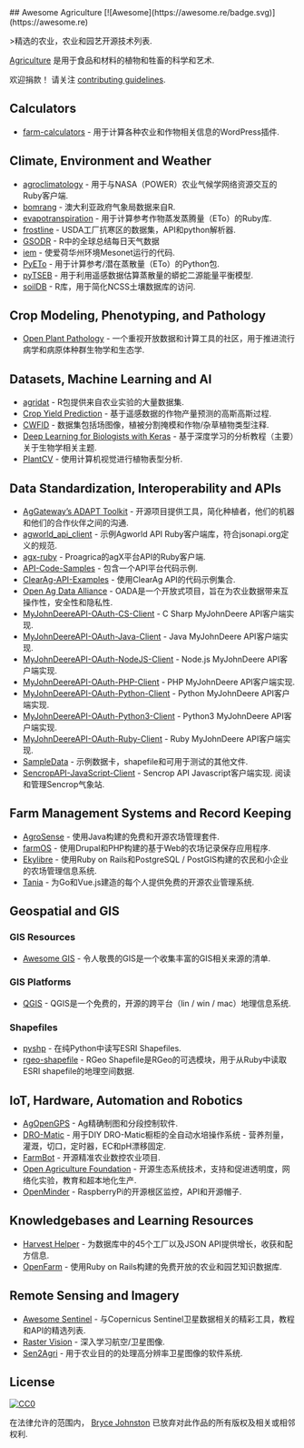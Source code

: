 <div class="github-widget" data-repo="beaorn/awesome-agriculture"></div>
<script async src="https://pagead2.googlesyndication.com/pagead/js/adsbygoogle.js"></script><ins class="adsbygoogle" style="display:block" data-ad-client="ca-pub-6890694312814945" data-ad-slot="5473692530" data-ad-format="auto"  data-full-width-responsive="true"></ins><script>(adsbygoogle = window.adsbygoogle || []).push({});</script>
## Awesome Agriculture [![Awesome](https://awesome.re/badge.svg)](https://awesome.re)

&gt;精选的农业，农业和园艺开源技术列表.

[Agriculture](https://en.wikipedia.org/wiki/Agriculture) 是用于食品和材料的植物和牲畜的科学和艺术.

 欢迎捐款！  请关注 [contributing guidelines](https://github.com/beaorn/awesome-agriculture/blob/master/contributing.md).



## Calculators

- [farm-calculators](https://github.com/beaorn/farm-calculators) - 用于计算各种农业和作物相关信息的WordPress插件.

## Climate, Environment and Weather

- [agroclimatology](https://github.com/beaorn/agroclimatology) - 用于与NASA（POWER）农业气候学网络资源交互的Ruby客户端.
- [bomrang](https://github.com/ropensci/bomrang) - 澳大利亚政府气象局数据来自R.
- [evapotranspiration](https://github.com/beaorn/evapotranspiration) - 用于计算参考作物蒸发蒸腾量（ETo）的Ruby库.
- [frostline](https://github.com/waldoj/frostline) -  USDA工厂抗寒区的数据集，API和python解析器.
- [GSODR](https://github.com/ropensci/GSODR) -  R中的全球总结每日天气数据
- [iem](https://github.com/akrherz/iem) - 使爱荷华州环境Mesonet运行的代码.
- [PyETo](https://github.com/woodcrafty/PyETo) - 用于计算参考/潜在蒸散量（ETo）的Python包.
- [pyTSEB](https://github.com/hectornieto/pyTSEB) - 用于利用遥感数据估算蒸散量的蟒蛇二源能量平衡模型.
- [soilDB](https://github.com/ncss-tech/soilDB) -  R库，用于简化NCSS土壤数据库的访问.

## Crop Modeling, Phenotyping, and Pathology

- [Open Plant Pathology](https://www.openplantpathology.org/) - 一个重视开放数据和计算工具的社区，用于推进流行病学和病原体种群生物学和生态学.

## Datasets, Machine Learning and AI

- [agridat](https://github.com/kwstat/agridat) -  R包提供来自农业实验的大量数据集.
- [Crop Yield Prediction](https://github.com/JiaxuanYou/crop_yield_prediction) - 基于遥感数据的作物产量预测的高斯高斯过程.
- [CWFID](https://github.com/cwfid/dataset) - 数据集包括场图像，植被分割掩模和作物/杂草植物类型注释.
- [Deep Learning for Biologists with Keras](https://github.com/totti0223/deep_learning_for_biologists_with_keras) - 基于深度学习的分析教程（主要）关于生物学相关主题.
- [PlantCV](https://github.com/danforthcenter/plantcv) - 使用计算机视觉进行植物表型分析.

## Data Standardization, Interoperability and APIs

- [AgGateway’s ADAPT Toolkit](https://adaptframework.org) - 开源项目提供工具，简化种植者，他们的机器和他们的合作伙伴之间的沟通.
- [agworld_api_client](https://github.com/agworld/agworld_api_client) - 示例Agworld API Ruby客户端库，符合jsonapi.org定义的规范.
- [agx-ruby](https://github.com/beaorn/agx-ruby) -  Proagrica的agX平台API的Ruby客户端.
- [API-Code-Samples](https://github.com/aWhereAPI/API-Code-Samples) - 包含一个API平台代码示例.
- [ClearAg-API-Examples](https://github.com/IterisClearAg/ClearAg-API-Examples) - 使用ClearAg API的代码示例集合.
- [Open Ag Data Alliance](https://github.com/oada) -  OADA是一个开放式项目，旨在为农业数据带来互操作性，安全性和隐私性.
- [MyJohnDeereAPI-OAuth-CS-Client](https://github.com/JohnDeere/MyJohnDeereAPI-OAuth-CS-Client) -  C Sharp MyJohnDeere API客户端实现.
- [MyJohnDeereAPI-OAuth-Java-Client](https://github.com/JohnDeere/MyJohnDeereAPI-OAuth-Java-Client) -  Java MyJohnDeere API客户端实现.
- [MyJohnDeereAPI-OAuth-NodeJS-Client](https://github.com/JohnDeere/MyJohnDeereAPI-OAuth-NodeJS-Client) -  Node.js MyJohnDeere API客户端实现.
- [MyJohnDeereAPI-OAuth-PHP-Client](https://github.com/JohnDeere/MyJohnDeereAPI-OAuth-PHP-Client) -  PHP MyJohnDeere API客户端实现.
- [MyJohnDeereAPI-OAuth-Python-Client](https://github.com/JohnDeere/MyJohnDeereAPI-OAuth-Python-Client) -  Python MyJohnDeere API客户端实现.
- [MyJohnDeereAPI-OAuth-Python3-Client](https://github.com/JohnDeere/MyJohnDeereAPI-OAuth-Python3-Client) -  Python3 MyJohnDeere API客户端实现.
- [MyJohnDeereAPI-OAuth-Ruby-Client](https://github.com/JohnDeere/MyJohnDeereAPI-OAuth-Ruby-Client) -  Ruby MyJohnDeere API客户端实现.
- [SampleData](https://github.com/JohnDeere/SampleData) - 示例数据卡，shapefile和可用于测试的其他文件.
- [SencropAPI-JavaScript-Client](https://github.com/sencrop/sencrop-js-api-client)   -  Sencrop API Javascript客户端实现.  阅读和管理Sencrop气象站.

## Farm Management Systems and Record Keeping

- [AgroSense](https://bitbucket.org/corizon/agrosense) - 使用Java构建的免费和开源农场管理套件.
- [farmOS](https://github.com/farmOS/farmOS) - 使用Drupal和PHP构建的基于Web的农场记录保存应用程序.
- [Ekylibre](https://github.com/ekylibre/ekylibre) - 使用Ruby on Rails和PostgreSQL / PostGIS构建的农民和小企业的农场管理信息系统.
- [Tania](https://github.com/Tanibox/tania-core) - 为Go和Vue.js建造的每个人提供免费的开源农业管理系统.

## Geospatial and GIS

### GIS Resources

- [Awesome GIS](https://github.com/sshuair/awesome-gis) - 令人敬畏的GIS是一个收集丰富的GIS相关来源的清单.

### GIS Platforms

- [QGIS](https://qgis.org) -  QGIS是一个免费的，开源的跨平台（lin / win / mac）地理信息系统.

### Shapefiles

- [pyshp](https://github.com/GeospatialPython/pyshp) - 在纯Python中读写ESRI Shapefiles.
- [rgeo-shapefile](https://github.com/rgeo/rgeo-shapefile) -  RGeo Shapefile是RGeo的可选模块，用于从Ruby中读取ESRI shapefile的地理空间数据.

## IoT, Hardware, Automation and Robotics

- [AgOpenGPS](https://github.com/farmerbriantee/AgOpenGPS) -  Ag精确制图和分段控制软件.
- [DRO-Matic](https://github.com/drolsen/DRO-Matic) - 用于DIY DRO-Matic橱柜的全自动水培操作系统 - 营养剂量，灌溉，切口，定时器，EC和pH漂移固定.
- [FarmBot](https://github.com/farmbot) - 开源精准农业数控农业项目.
- [Open Agriculture Foundation](https://github.com/OpenAgricultureFoundation) - 开源生态系统技术，支持和促进透明度，网络化实验，教育和超本地化生产.
- [OpenMinder](https://github.com/autogrow/openminder) -  RaspberryPi的开源根区监控，API和开源帽子.

## Knowledgebases and Learning Resources

- [Harvest Helper](https://github.com/damwhit/harvest_helper) - 为数据库中的45个工厂以及JSON API提供增长，收获和配方信息.
- [OpenFarm](https://github.com/openfarmcc/OpenFarm) - 使用Ruby on Rails构建的免费开放的农业和园艺知识数据库.

## Remote Sensing and Imagery

- [Awesome Sentinel](https://github.com/Fernerkundung/awesome-sentinel) - 与Copernicus Sentinel卫星数据相关的精彩工具，教程和API的精选列表.
- [Raster Vision](https://github.com/azavea/raster-vision) - 深入学习航空/卫星图像.
- [Sen2Agri](https://github.com/Sen2Agri/Sen2Agri-System) - 用于农业目的的处理高分辨率卫星图像的软件系统.

## License

[![CC0](http://mirrors.creativecommons.org/presskit/buttons/88x31/svg/cc-zero.svg)](https://creativecommons.org/publicdomain/zero/1.0/)

在法律允许的范围内， [Bryce Johnston](https://github.com/beaorn) 已放弃对此作品的所有版权及相关或相邻权利.
